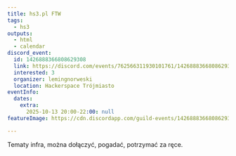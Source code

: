 ```yaml
---
title: hs3.pl FTW
tags:
  - hs3
outputs:
  - html
  - calendar
discord_event:
  id: 1426888366808629308
  link: https://discord.com/events/762566311930101761/1426888366808629308
  interested: 3
  organizer: lemingnorweski
  location: Hackerspace Trójmiasto
eventInfo:
  dates:
    extra:
      2025-10-13 20:00-22:00: null
featureImage: https://cdn.discordapp.com/guild-events/1426888366808629308/efd12b15edf658cb5ff6143d2169ae0a.png?size=1024

---
```


Tematy infra, można dołączyć, pogadać, potrzymać za ręce.

